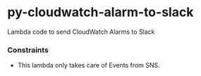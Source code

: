 # py-cloudwatch-alarm-to-slack
Lambda code to send CloudWatch Alarms to Slack 


### Constraints
* This lambda only takes care of Events from SNS.

